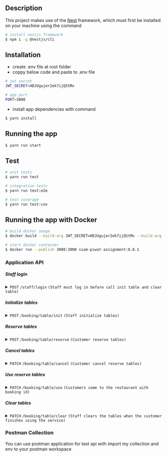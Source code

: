 ## Description
This project makes use of the [Nest](https://github.com/nestjs/nest) framework, which must first be installed on your machine using the command

```bash
# install nestjs framework 
$ npm i -g @nestjs/cli
```

## Installation
- create .env file at root folder
- coppy below code and paste to .env file
```bash
# jwt secret
JWT_SECRET=HDJUgujer2ek7ijQStMv

# app port
PORT=3000
```
- install app dependencies with command
```bash
$ yarn install
```

## Running the app

```bash
$ yarn run start
```

## Test

```bash
# unit tests
$ yarn run test

# integration tests
$ yarn run test:e2e

# test coverage
$ yarn run test:cov
```

## Running the app with Docker

```bash
# build docker image
$ docker build --build-arg JWT_SECRET=HDJUgujer2ek7ijQStMv --build-arg PORT=3000 --tag siam-piwat-assignment:0.0.1 .

# start docker container
$ docker run --publish 3000:3000 siam-piwat-assignment:0.0.1
```

### Application API

##### Staff login

<details>
 <summary><code>POST</code>
 <code>/staff/login</code>
 <code>(Staff must log in before call init table and clear table)</code>
 </summary>

##### Parameters

> | name      |  type     | data type               | description                                                           |
> |-----------|-----------|-------------------------|-----------------------------------------------------------------------|
> | username  |  required | string                  | staff username                                                        |
> | password  |  required | string                  | staff password                                                        |


##### Responses

> | http code     | content-type                      | response                                                            |
> |---------------|-----------------------------------|---------------------------------------------------------------------|
> | `201`         | `application/json; charset=utf-8` | `{"token": "eyJhbGciOiJIUzI1NiIsInR5cCI6IkpXVCJ9.eyJpZCI6MSwiaWF0IjoxNjg0MDM0NzcyLCJleHAiOjE2ODQwMzUzNzJ9.UNBdwOdV3GC-pv4HMngwAG7Ge7JON8IWoq2cU_svrA4"}`|
> | `400`         | `application/json; charset=utf-8` | `{"statusCode": 400, "message": ["username must contain only letters and numbers","password must be longer than or equal to 5 characters"], "error": "Bad Request"}`|
> | `401`         | `application/json; charset=utf-8` | `{"statusCode": 401, "message": ["Password not match"], "error": "Unauthorized"}`|
> | `404`         | `application/json; charset=utf-8` | `{"statusCode": 404, "message": ["Staff not found"], "error": "Not Found"}`|

##### Example cURL

> ```javascript
>  curl --location 'http://localhost:3000/auth/staff/login' --header 'Content-Type: application/x-www-form-urlencoded' --data-urlencode 'username=admin1' --data-urlencode 'password=1234567890'
> ```
</details>


##### Initialize tables

<details>
 <summary><code>POST</code>
 <code>/booking/table/init</code>
 <code>(Staff initialize tables)</code>
 </summary>

##### Parameters

> | name      |  type     | data type               | description                                                           |
> |-----------|-----------|-------------------------|-----------------------------------------------------------------------|
> | amount    |  required | int                     | table amount                                                          |


##### Responses

> | http code     | content-type                      | response                                                            |
> |---------------|-----------------------------------|---------------------------------------------------------------------|
> | `201`         | `application/json; charset=utf-8` | `{"message": "Initialize table success"}`                           |
> | `400`         | `application/json; charset=utf-8` | `{"statusCode": 400, "message": ["amount must not be less than 1","amount must be a positive number","amount must be an integer number"], "error": "Bad Request"}`|
> | `409`         | `application/json; charset=utf-8` | `{"statusCode": 409, "message": ["Table already initialize"], "error": "Conflict"}`|

##### Example cURL

> ```javascript
>  curl --location 'http://localhost:3000/booking/table/init' --header 'Content-Type: application/x-www-form-urlencoded' --header 'Authorization: Bearer eyJhbGciOiJIUzI1NiIsInR5cCI6IkpXVCJ9.eyJpZCI6MSwiaWF0IjoxNjg0MDY1NTU0LCJleHAiOjE2ODQwNjYxNTR9.TsGStOiVMPnxRS6mTBLkAA-BfqfR1WNyG-unN3kRrcY' --data-urlencode 'amount=5'
> ```
</details>

##### Reserve tables

<details>
 <summary><code>POST</code>
 <code>/booking/table/reserve</code>
 <code>(Customer reserve tables)</code>
 </summary>

##### Parameters

> | name             |  type      | data type               | description                                                           |
> |------------------|------------|-------------------------|-----------------------------------------------------------------------|
> | customer_name    |  required  | string                  | customer reserve name                                                 |
> | customer_amount  |  required  | int                     | customer reserve amount                                               |
> | booking_time     |  required  | date string (ISO format)| booking time                                                          |


##### Responses

> | http code     | content-type                      | response                                                            |
> |---------------|-----------------------------------|---------------------------------------------------------------------|
> | `200`         | `application/json; charset=utf-8` | `{"freed_table_amount": 4, "table_remaining_amount": 5}`            |
> | `400`         | `application/json; charset=utf-8` | `{"statusCode": 400, "message": ["Please make a reservation 30 minutes in advance"], "error": "Bad Request"}`|

##### Example cURL

> ```javascript
>  curl --location 'http://localhost:3000/booking/table/reserve' --header 'Content-Type: application/x-www-form-urlencoded' --data-urlencode 'customer_name=Samart' --data-urlencode 'customer_amount=14' --data-urlencode 'booking_time=2023-05-14T11:00:00Z'
> ```
</details>

##### Cancel tables

<details>
 <summary><code>PATCH</code>
 <code>/booking/table/cancel</code>
 <code>(Customer cancel reserve tables)</code>
 </summary>

##### Parameters

> | name             |  type      | data type               | description                                                           |
> |------------------|------------|-------------------------|-----------------------------------------------------------------------|
> | booking_id       |  required  | string (UUID format)    | booking id                                                            |


##### Responses

> | http code     | content-type                      | response                                                            |
> |---------------|-----------------------------------|---------------------------------------------------------------------|
> | `201`         | `application/json; charset=utf-8` | `{"booking_id": "3e40f2a5-b099-43f2-b63e-4210e14b64f1", "booking_table_amount": 4, "table_remaining_amount": 1}`|
> | `400`         | `application/json; charset=utf-8` | `{"statusCode": 400, "message": ["Booking status cannot cance"], "error": "Bad Request"}`|
> | `404`         | `application/json; charset=utf-8` | `{"statusCode": 400, "message": ["Booking id not found"], "error": "Bad Request"}`|

##### Example cURL

> ```javascript
>  curl --location --request PATCH 'http://localhost:3000/booking/table/cancel' --header 'Content-Type: application/x-www-form-urlencoded' --data-urlencode 'booking_id=294b1d46-7dbb-4868-ab51-b1bf3b4c3b88'
> ```
</details>

##### Use reserve tables

<details>
 <summary><code>PATCH</code>
 <code>/booking/table/use</code>
 <code>(Customers come to the restaurant with booking id)</code>
 </summary>

##### Parameters

> | name             |  type      | data type               | description                                                           |
> |------------------|------------|-------------------------|-----------------------------------------------------------------------|
> | booking_id       |  required  | string (UUID format)    | booking id                                                            |


##### Responses

> | http code     | content-type                      | response                                                            |
> |---------------|-----------------------------------|---------------------------------------------------------------------|
> | `200`         | `application/json; charset=utf-8` | `[{"table_id": 1, "table_name": "Table_1"}, {"table_id": 2, "table_name": "Table_2"}]`|
> | `400`         | `application/json; charset=utf-8` | `{"statusCode": 400, "message": ["Sorry, You came too late"], "error": "Bad Request"}`|
> | `404`         | `application/json; charset=utf-8` | `{"statusCode": 400, "message": ["Booking id not found"], "error": "Bad Request"}`|

##### Example cURL

> ```javascript
>  curl --location --request PATCH 'http://localhost:3000/booking/table/use' --header 'Content-Type: application/x-www-form-urlencoded' --data-urlencode 'booking_id=294b1d46-7dbb-4868-ab51-b1bf3b4c3b88'
> ```
</details>

##### Clear tables

<details>
 <summary><code>PATCH</code>
 <code>/booking/table/clear</code>
 <code>(Staff clears the tables when the customer finishes using the service)</code>
 </summary>

##### Parameters

> | name             |  type      | data type               | description                                                           |
> |------------------|------------|-------------------------|-----------------------------------------------------------------------|
> | table_ids       |  required  | int array                | table id list                                                         |


##### Responses

> | http code     | content-type                      | response                                                            |
> |---------------|-----------------------------------|---------------------------------------------------------------------|
> | `200`         | `application/json; charset=utf-8` | `{"freed_table_amount": 2,"table_remaining_amount": 7}`             |
> | `400`         | `application/json; charset=utf-8` | `{"statusCode": 400, "message": ["The restaurant is closed"], "error": "Bad Request"}`|

##### Example cURL

> ```javascript
>  curl --location --request PATCH 'http://localhost:3000/booking/table/clear' --header 'Content-Type: application/json' --header 'Authorization: Bearer eyJhbGciOiJIUzI1NiIsInR5cCI6IkpXVCJ9.eyJpZCI6MSwiaWF0IjoxNjg0MDY1NTU0LCJleHAiOjE2ODQwNjYxNTR9.TsGStOiVMPnxRS6mTBLkAA-BfqfR1WNyG-unN3kRrcY' --data '{"table_ids": [1, 2]}'
> ```
</details>

### Postman Collection
You can use postman application for test api with import my collection and env to your postman workspace